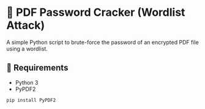 # 🔐 PDF Password Cracker (Wordlist Attack)

A simple Python script to brute-force the password of an encrypted PDF file using a wordlist.

## 🧰 Requirements

- Python 3
- PyPDF2

```bash
pip install PyPDF2
